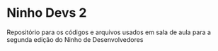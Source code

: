 # Ninho Devs 2
 Repositório para os códigos e arquivos usados em sala de aula para a segunda edição do Ninho de Desenvolvedores
